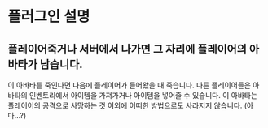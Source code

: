 # 플러그인 설명

## 플레이어죽거나 서버에서 나가면 그 자리에 플레이어의 아바타가 남습니다.
이 아바타를 죽인다면 다음에 플레이어가 들어왔을 때 죽습니다.
다른 플레이어들은 아바타의 인벤토리에서 아이템을 가져가거나 아이템을 넣어줄 수 있습니다.
이 아바타는 플레이어의 공격으로 사망하는 것 이외에 어떠한 방법으로도 사라지지 않습니다. (아마...?)
